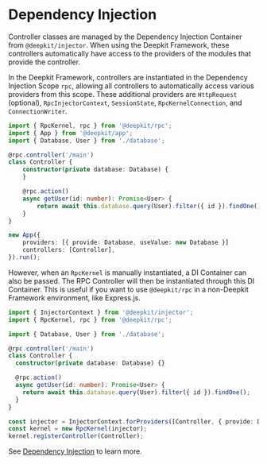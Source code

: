 # Dependency Injection

Controller classes are managed by the Dependency Injection Container from `@deepkit/injector`. When using the Deepkit Framework, these controllers automatically have access to the providers of the modules that provide the controller.

In the Deepkit Framework, controllers are instantiated in the Dependency Injection Scope `rpc`, allowing all controllers to automatically access various providers from this scope. These additional providers are `HttpRequest` (optional), `RpcInjectorContext`, `SessionState`, `RpcKernelConnection`, and `ConnectionWriter`.

```typescript
import { RpcKernel, rpc } from '@deepkit/rpc';
import { App } from '@deepkit/app';
import { Database, User } from './database';

@rpc.controller('/main')
class Controller {
    constructor(private database: Database) {
    }

    @rpc.action()
    async getUser(id: number): Promise<User> {
        return await this.database.query(User).filter({ id }).findOne();
    }
}

new App({
    providers: [{ provide: Database, useValue: new Database }]
    controllers: [Controller],
}).run();
```

However, when an `RpcKernel` is manually instantiated, a DI Container can also be passed. The RPC Controller will then be instantiated through this DI Container. This is useful if you want to use `@deepkit/rpc` in a non-Deepkit Framework environment, like Express.js.

```typescript
import { InjectorContext } from '@deepkit/injector';
import { RpcKernel, rpc } from '@deepkit/rpc';

import { Database, User } from './database';

@rpc.controller('/main')
class Controller {
  constructor(private database: Database) {}

  @rpc.action()
  async getUser(id: number): Promise<User> {
    return await this.database.query(User).filter({ id }).findOne();
  }
}

const injector = InjectorContext.forProviders([Controller, { provide: Database, useValue: new Database() }]);
const kernel = new RpcKernel(injector);
kernel.registerController(Controller);
```

See [Dependency Injection](xref:dependency-injection.adoc) to learn more.
